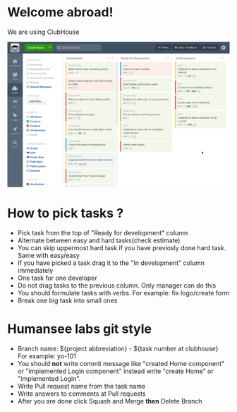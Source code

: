 <h1>Welcome abroad!</h1>
<p>We are using ClubHouse</p>
<img src="./stories-and-epic-pages.gif"/>
<h1>How to pick tasks ?</h1>
  <ul>
    <li>Pick task from the top of "Ready for development" column</li>
    <li>Alternate between easy and hard tasks(check estimate)</li>
    <li>You can skip uppermost hard task if you have previosly done hard task. Same with easy/easy</li>
    <li>If you have picked a task drag it to the "In development" column immediately</li>
    <li>One task for one developer</li>
    <li>Do not drag tasks to the previous column. Only manager can do this</li>
    <li>You should formulate tasks with verbs. For example: fix logo/create form</li>
    <li>Break one big task into small ones</li>
   
  </ul>
<h1>Humansee labs git style</h1>
<ul>
<li>Branch name: 
${project abbreviation} - ${task number at clubhouse}<br>
For example: yo-101
</li>
 <li>You should <strong>not</strong> write commit message like "created Home component" or "implemented Login component" instead write "create Home" or "implemented Login". </li>
 <li>Write Pull request name from the task name</li>
 <li>Write answers to comments at Pull requests</li>
 <li>After you are done click Squash and Merge <strong>then</strong> Delete Branch</li>
</ul>
